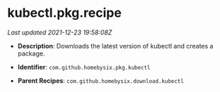 # kubectl.pkg.recipe

_Last updated 2021-12-23 19:58:08Z_

- **Description**: Downloads the latest version of kubectl and creates a package.

- **Identifier**: `com.github.homebysix.pkg.kubectl`

- **Parent Recipes**: `com.github.homebysix.download.kubectl`
